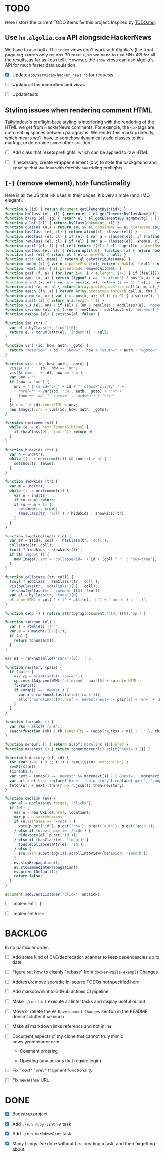 <!-- disabled to abide by TODO.md spec -->
<!-- markdownlint-disable-file single-h1 -->
# TODO

Here I store the current TODO items for this project. Inspired by
[TODO.md][todo-md].

## Use `hn.algolia.com` API alongside HackerNews

We have to use both. The `index` views don't work with Algolia's (the front page
tag search only returns 30 results, so we need to use HNs API for all the
results, as far as I can tell). However, the `show` views can use Algolia's API
for much faster data aquisition.

- [x] Update `app/services/hacker_news.rb` for requests

- [ ] Update all the controllers and views

- [ ] Update tests

## Styling issues when rendering comment HTML

Tailwindcss's preflight base styling is interfering with the rendering of the
HTML we get from HackerNews comments. For example, the `<p>` tags are not
creating spaces between paragraphs. We render this markup directly, which means
we'll have to somehow dynamically add classes to this markup, or determine some
other solution.

- [ ] Add class that resets preflights, which can be applied to raw HTML

- [ ] If necessary, create wrapper element (div) to style the background and
      spacing that we lose with forcibly overriding preflights

## `[-]` (remove element), `hide` functionality

Here is all the JS that HN uses in their pages. It's very simple (and, IMO,
elegant).

```js
function $ (id) { return document.getElementById(id); }
function byClass (el, cl) { return el ? el.getElementsByClassName(cl) : [] }
function byTag (el, tg) { return el ? el.getElementsByTagName(tg) : [] }
function allof (cl) { return byClass(document, cl) }
function classes (el) { return (el && el.className && el.className.split(' ')) || []; }
function hasClass (el, cl) { return afind(cl, classes(el)) }
function addClass (el, cl) { if (el) { var a = classes(el); if (!afind(cl, a)) { a.unshift(cl); el.className = a.join(' ')}} }
function remClass (el, cl) { if (el) { var a = classes(el); arem(a, cl); el.className = a.join(' ') } }
function uptil (el, f) { if (el) return f(el) ? el : uptil(el.parentNode, f) }
function upclass (el, cl) { return uptil(el, function (x) { return hasClass(x, cl) }) }
function html (el) { return el ? el.innerHTML : null; }
function attr (el, name) { return el.getAttribute(name) }
function tonum (x) { var n = parseFloat(x); return isNaN(n) ? null : n }
function remEl (el) { el.parentNode.removeChild(el) }
function posf (f, a) { for (var i=0; i < a.length; i++) { if (f(a[i])) return i; } return -1; }
function apos (x, a) { return (typeof x == 'function') ? posf(x,a) : Array.prototype.indexOf.call(a,x) }
function afind (x, a) { var i = apos(x, a); return (i >= 0) ? a[i] : null; }
function acut (a, m, n) { return Array.prototype.slice.call(a, m, n) }
function aeach (fn, a) { return Array.prototype.forEach.call(a, fn) }
function arem (a, x) { var i = apos(x, a); if (i >= 0) { a.splice(i, 1); } return a; }
function alast (a) { return a[a.length - 1] }
function vis (el, on) { if (el) { (on ? remClass : addClass)(el, 'nosee') } }
function setshow (el, on) { (on ? remClass : addClass)(el, 'noshow') }
function noshow (el) { setshow(el, false) }

function ind (tr) {
  var el = byClass(tr, 'ind')[0];
  return el ? tonum(attr(el, 'indent')) : null;
}

function vurl (id, how, auth, _goto) {
  return "vote?id=" + id + "&how=" + how + "&auth=" + auth + "&goto=" + encodeURIComponent(_goto) + "&js=t"
}

function vote (id, how, auth, _goto) {
  vis($('up_' + id), how == 'un');
  vis($('down_' + id), how == 'un');
  var unv = '';
  if (how != 'un') {
    unv = " | <a id='un_" + id + "' class='clicky' " +
      "href='" + vurl(id, 'un', auth, _goto) + "'>" +
      (how == 'up' ? 'unvote' : 'undown') + "</a>"
  }
  $('unv_' + id).innerHTML = unv;
  new Image().src = vurl(id, how, auth, _goto);
}

function nextcomm (el) {
  while (el = el.nextElementSibling) {
    if (hasClass(el, 'comtr')) return el;
  }
}

function hidekids (tr) {
  var n = ind(tr);
  while ((tr = nextcomm(tr)) && ind(tr) > n) {
    setshow(tr, false);
  }
}

function showkids (tr) {
  var m = ind(tr);
  while (tr = nextcomm(tr)) {
    var n = ind(tr);
    if (n <= m) return;
    if (n == m + 1) {
      setshow(tr, true);
      (hasClass(tr, 'coll') ? hidekids : showkids)(tr);
    }
  }
}

function toggleCollapse (id) {
  var tr = $(id), coll = !hasClass(tr, 'coll');
  collstate(tr, coll);
  (coll ? hidekids : showkids)(tr);
  if ($('logout')) {
    new Image().src = 'collapse?id=' + id + (coll ? '' : '&un=true');
  }
}

function collstate (tr, coll) {
  (coll ? addClass : remClass)(tr, 'coll');
  vis(byClass(tr, 'votelinks')[0], !coll);
  setshow(byClass(tr, 'comment')[0], !coll);
  var el = byClass(tr, 'togg')[0];
  el.innerHTML = coll ? ('[' + attr(el, 'n') + ' more]') : '[–]';
}

function onop () { return attr(byTag(document,'html')[0],'op') }

function ranknum (el) {
  var s = html(el) || "";
  var a = s.match(/[0-9]+/);
  if (a) {
    return tonum(a[0]);
  }
}

var n1 = ranknum(allof('rank')[0]) || 1;

function newstory (pair) {
  if (pair) {
    var sp = alast(allof('spacer'));
    sp.insertAdjacentHTML('afterend', pair[0] + sp.outerHTML);
    fixranks();
    if (onop() == 'newest') {
      var n = ranknum(alast(allof('rank')));
      allof('morelink')[0].href = 'newest?next=' + pair[1] + '&n=' + (n + 1);
    }
  }
}

function fixranks () {
  var rks = allof('rank');
  aeach(function (rk) { rk.innerHTML = (apos(rk,rks) + n1) + '.' }, rks);
}

function moreurl () { return allof('morelink')[0].href }
function morenext () { return tonum(moreurl().split('next=')[1]) }

function hidestory (el, id) {
  for (var i=0; i < 3; i++) { remEl($(id).nextSibling) }
  remEl($(id));
  fixranks();
  var next = (onop() == 'newest' && morenext()) ? ('&next=' + morenext()) : '';
  var url = el.href.replace('hide', 'snip-story').replace('goto', 'onop');
  fetch(url + next).then(r => r.json()).then(newstory);
}

function onclick (ev) {
  var el = upclass(ev.target, 'clicky');
  if (el) {
    var u = new URL(el.href, location);
    var p = u.searchParams;
    if (u.pathname == '/vote') {
      vote(p.get('id'), p.get('how'), p.get('auth'), p.get('goto'));
    } else if (u.pathname == '/hide') {
      hidestory(el, p.get('id'));
    } else if (hasClass(el, 'togg')) {
      toggleCollapse(attr(el, 'id'));
    } else {
      $(u.hash.substring(1)).scrollIntoView({behavior: "smooth"})
    }
    ev.stopPropagation();
    ev.stopImmediatePropagation();
    ev.preventDefault();
    return false;
  }
}

document.addEventListener("click", onclick);
```
  
- [ ] Implement `[-]`
  
- [ ] Implement `hide`

# BACKLOG

In no particular order.

- [ ] Add some kind of CVE/deprecation scanner to keep dependencies up to date

- [ ] Figure out how to cleanly "rebase" from `docker-rails-example`
      [Changes](https://github.com/nickjj/docker-rails-example/compare/c2e3a4bec4bf355b1c6882f34dd74eb438035a50...main)

- [ ] Address/remove sporadic in-source TODOs not specified here

- [ ] Add markdownlint to GitHub actions CI pipeline

- [ ] Make `./run lint` execute all linter tasks and display useful output

- [ ] Move or delete the `## Development Changes` section in the README doesn't
      clutter it so much

- [ ] Make all markdown links reference and not inline

- [ ] Document aspects of my clone that cannot truly mimic news.ycombinator.com
  
  - Comment ordering
  
  - Upvoting (any actions that require login)
  
- [ ] Fix "next" "prev" fragment functionality

- [ ] Fix `news#show` URL

# DONE

- [X] Bootstrap project

- [x] Add `./run ruby-lint -A` task

- [x] Add `./run markdownlint` task

- [x] Many things I've done without first creating a task, and then forgetting
      about.

<!-- Links -->
[todo-md]: https://github.com/todo-md/todo-md
